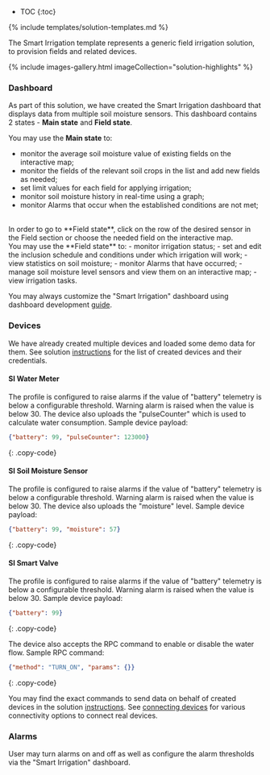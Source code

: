 
* TOC 
{:toc}

{% include templates/solution-templates.md %}

The Smart Irrigation template represents a generic field irrigation solution, to provision fields and related devices.

{% include images-gallery.html imageCollection="solution-highlights" %}

### Dashboard

As part of this solution, we have created the Smart Irrigation dashboard that displays data from multiple soil moisture sensors. This dashboard contains 2 states - **Main state** and  **Field state**.

You may use the **Main state** to:
- monitor the average soil moisture value of existing fields on the interactive map;
- monitor the fields of the relevant soil crops in the list and add new fields as needed;
- set limit values for each field for applying irrigation;
- monitor soil moisture history in real-time using a graph;
- monitor Alarms that occur when the established conditions are not met;

<br>
In order to go to **Field state**, click on the row of the desired sensor in the Field section or choose the needed field on the interactive map.

<br>
You may use the **Field state** to:
- monitor irrigation status;
- set and edit the inclusion schedule and conditions under which irrigation will work;
- view statistics on soil moisture;
- monitor Alarms that have occurred;
- manage soil moisture level sensors and view them on an interactive map;
- view irrigation tasks.

You may always customize the "Smart Irrigation" dashboard using dashboard development [guide](/docs/{{docsPrefix}}user-guide/dashboards/).

### Devices

We have already created multiple devices and loaded some demo data for them. See solution <a href="https://winstarcloud.io/docs/paas/solution-templates/overview/#install-solution-template">instructions</a> for the list of created devices and their credentials.

#### SI Water Meter
The profile is configured to raise alarms if the value of "battery" telemetry is below a configurable threshold. Warning alarm is raised when the value is below 30.
The device also uploads the "pulseCounter" which is used to calculate water consumption. Sample device payload:

```json
{"battery": 99, "pulseCounter": 123000}
```
{: .copy-code}

#### SI Soil Moisture Sensor
The profile is configured to raise alarms if the value of "battery" telemetry is below a configurable threshold. Warning alarm is raised when the value is below 30.
The device also uploads the "moisture" level. Sample device payload:
```json
{"battery": 99, "moisture": 57}
```
{: .copy-code}

#### SI Smart Valve
The profile is configured to raise alarms if the value of "battery" telemetry is below a configurable threshold. Warning alarm is raised when the value is below 30. Sample device payload:
```json
{"battery": 99}
```
{: .copy-code}

The device also accepts the RPC command to enable or disable the water flow. Sample RPC command:
```json
{"method": "TURN_ON", "params": {}}
```
{: .copy-code}

You may find the exact commands to send data on behalf of created devices in the solution [instructions](/docs/{{docsPrefix}}solution-templates/overview/#install-solution-template).
See [connecting devices](/docs/{{docsPrefix}}getting-started-guides/connectivity/) for various connectivity options to connect real devices.

### Alarms
User may turn alarms on and off as well as configure the alarm thresholds via the "Smart Irrigation" dashboard.








